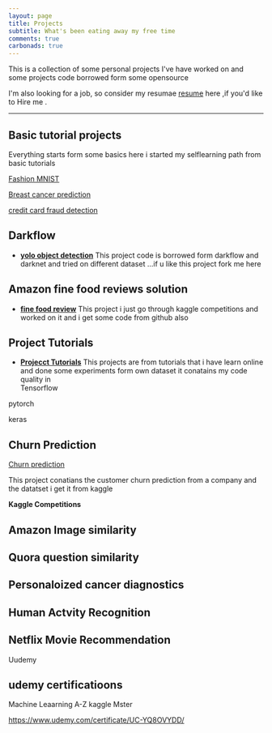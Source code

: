 ```yaml
---
layout: page
title: Projects
subtitle: What's been eating away my free time
comments: true
carbonads: true
---
```


This is a collection of some personal projects I've have worked on and some projects code borrowed form some opensource 

I'm also looking for a job, so consider my resumae <a href="/resume">resume</a> here ,if you'd like to Hire me . 


---



## Basic tutorial projects
Everything starts form  some basics here i started my selflearning path from basic tutorials

[Fashion MNIST](https://github.com/geekylax/Fashion-MNIST-CNN)

[Breast cancer prediction](https://github.com/geekylax/Breast_cancer_prediction-svm-)

[credit card fraud detection](https://github.com/geekylax/creditcard-frauddetection)

## Darkflow 
- **[yolo object detection](https://github.com/geekylax/Object_detection)** This project code is borrowed form darkflow and darknet and tried on different dataset ...if u like this project fork me  here

## Amazon fine food reviews solution
- **[fine food review](https://github.com/geekylax/Amazon_fine_food_review_solutions)** This project i just go through kaggle competitions and worked on it and i get some code from github also 

## Project Tutorials
- **[Projecct Tutorials](https://github.com/geekylax/Projects_from_Tutorials)** This  projects are from tutorials that i have learn online and done some experiments form own dataset it conatains my code quality in  
Tensorflow

pytorch

keras

## Churn Prediction 
[Churn prediction](https://github.com/geekylax/Churn_prediction)

This project conatians the customer churn  prediction from a company and the datatset i get it from kaggle 


**Kaggle Competitions** 

## Amazon Image similarity 


## Quora question similarity 


## Personaloized cancer diagnostics



## Human Actvity Recognition 



## Netflix Movie Recommendation

Uudemy 

## udemy certificatioons 

Machine Leaarning A-Z kaggle Mster

https://www.udemy.com/certificate/UC-YQ8OVYDD/